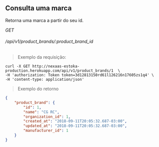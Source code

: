 ## Consulta uma marca


Retorna uma marca a partir do seu id.

<div class="api-endpoint">
    <div class="endpoint-data">
        <i class="label label-get">GET</i>
        <h6>/api/v1/product_brands/:product_brand_id</h6>
    </div>
</div>

> Exemplo da requisição:


```shell
curl -X GET http://nexaas-estoka-production.herokuapp.com/api/v1/product_brands/1  \
-H 'authorization: Token token=3d12813150rd61l126216n17605zs1q4' \
-H 'content-type: application/json'

```

> Exemplo do retorno

```json
{
    "product_brand": {
        "id": 1,
        "name": "CG RC",
        "organization_id": 1,
        "created_at": "2018-09-11T20:05:32.687-03:00",
        "updated_at": "2018-09-11T20:05:32.687-03:00",
        "manufacturer_id": 1
    }
}
```
